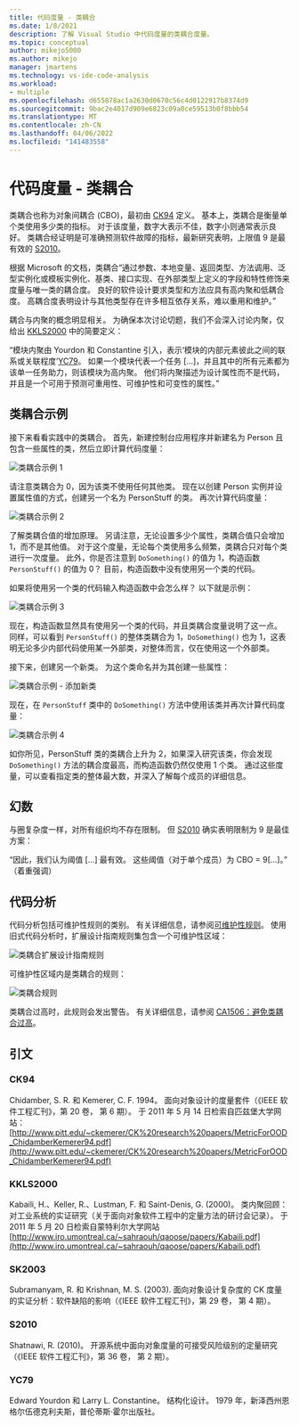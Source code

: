 ```yaml
---
title: 代码度量 - 类耦合
ms.date: 1/8/2021
description: 了解 Visual Studio 中代码度量的类耦合度量。
ms.topic: conceptual
author: mikejo5000
ms.author: mikejo
manager: jmartens
ms.technology: vs-ide-code-analysis
ms.workload:
- multiple
ms.openlocfilehash: d655878ac1a2630d0670c56c4d0122917b8374d9
ms.sourcegitcommit: 9bac2e4017d909e6823c09a0ce59513b0f8bbb54
ms.translationtype: MT
ms.contentlocale: zh-CN
ms.lasthandoff: 04/06/2022
ms.locfileid: "141483558"
---
```

# <a name="code-metrics---class-coupling"></a>代码度量 - 类耦合

类耦合也称为对象间耦合 (CBO)，最初由 [CK94](#ck94) 定义。 基本上，类耦合是衡量单个类使用多少类的指标。 对于该度量，数字大表示不佳，数字小则通常表示良好。 类耦合经证明是可准确预测软件故障的指标，最新研究表明，上限值 9 是最有效的 [S2010](#s2010)。

根据 Microsoft 的文档，类耦合“通过参数、本地变量、返回类型、方法调用、泛型实例化或模板实例化、基类、接口实现、在外部类型上定义的字段和特性修饰来度量与唯一类的耦合度。 良好的软件设计要求类型和方法应具有高内聚和低耦合度。 高耦合度表明设计与其他类型存在许多相互依存关系，难以重用和维护。”

耦合与内聚的概念明显相关。 为确保本次讨论切题，我们不会深入讨论内聚，仅给出 [KKLS2000](#kkls2000) 中的简要定义：

“模块内聚由 Yourdon 和 Constantine 引入，表示‘模块的内部元素彼此之间的联系或关联程度’[YC79](#yc79)。 如果一个模块代表一个任务 […]，并且其中的所有元素都为该单一任务助力，则该模块为高内聚。 他们将内聚描述为设计属性而不是代码，并且是一个可用于预测可重用性、可维护性和可变性的属性。”

## <a name="class-coupling-example"></a>类耦合示例

接下来看看实践中的类耦合。 首先，新建控制台应用程序并新建名为 Person 且包含一些属性的类，然后立即计算代码度量：

![类耦合示例 1](media/class-coupling-example-1.png)

请注意类耦合为 0，因为该类不使用任何其他类。 现在以创建 Person 实例并设置属性值的方式，创建另一个名为 PersonStuff 的类。 再次计算代码度量：

![类耦合示例 2](media/class-coupling-example-2.png)

了解类耦合值的增加原理。 另请注意，无论设置多少个属性，类耦合值只会增加 1，而不是其他值。 对于这个度量，无论每个类使用多么频繁，类耦合只对每个类进行一次度量。 此外，你是否注意到 `DoSomething()` 的值为 1，构造函数 `PersonStuff()` 的值为 0？ 目前，构造函数中没有使用另一个类的代码。

如果将使用另一个类的代码输入构造函数中会怎么样？ 以下就是示例：

![类耦合示例 3](media/class-coupling-example-3.png)

现在，构造函数显然具有使用另一个类的代码，并且类耦合度量说明了这一点。 同样，可以看到 `PersonStuff()` 的整体类耦合为 1，`DoSomething()` 也为 1，这表明无论多少内部代码使用某一外部类，对整体而言，仅在使用这一个外部类。

接下来，创建另一个新类。 为这个类命名并为其创建一些属性：

![类耦合示例 - 添加新类](media/class-coupling-example-add-new-class.png)

现在，在 `PersonStuff` 类中的 `DoSomething()` 方法中使用该类并再次计算代码度量：

![类耦合示例 4](media/class-coupling-example-4.png)

如你所见，PersonStuff 类的类耦合上升为 2，如果深入研究该类，你会发现 `DoSomething()` 方法的耦合度最高，而构造函数仍然仅使用 1 个类。  通过这些度量，可以查看指定类的整体最大数，并深入了解每个成员的详细信息。

## <a name="the-magic-number"></a>幻数

与圈复杂度一样，对所有组织均不存在限制。 但 [S2010](#s2010) 确实表明限制为 9 是最佳方案：

“因此，我们认为阈值 [...] 最有效。 这些阈值（对于单个成员）为 CBO = 9[...]。” （着重强调）

## <a name="code-analysis"></a>代码分析

代码分析包括可维护性规则的类别。 有关详细信息，请参阅[可维护性规则](/dotnet/fundamentals/code-analysis/quality-rules/maintainability-warnings)。 使用旧式代码分析时，扩展设计指南规则集包含一个可维护性区域：

![类耦合扩展设计指南规则](media/class-coupling-extended-design-guideline-rules.png)

可维护性区域内是类耦合的规则：

![类耦合规则](media/class-coupling-maintainability-area-rules.png)

类耦合过高时，此规则会发出警告。 有关详细信息，请参阅 [CA1506：避免类耦合过高](/dotnet/fundamentals/code-analysis/quality-rules/ca1506)。

## <a name="citations"></a>引文

### <a name="ck94"></a>CK94

Chidamber, S. R. 和 Kemerer, C. F. 1994。 面向对象设计的度量套件（《IEEE 软件工程汇刊》，第 20 卷， 第 6 期）。 于 2011 年 5 月 14 日检索自匹兹堡大学网站：[http://www.pitt.edu/~ckemerer/CK%20research%20papers/MetricForOOD_ChidamberKemerer94.pdf](http://www.pitt.edu/~ckemerer/CK%20research%20papers/MetricForOOD_ChidamberKemerer94.pdf)

### <a name="kkls2000"></a>KKLS2000

Kabaili, H.、Keller, R.、Lustman, F. 和 Saint-Denis, G. (2000)。 类内聚回顾：对工业系统的实证研究（关于面向对象软件工程中的定量方法的研讨会记录）。 于 2011 年 5 月 20 日检索自蒙特利尔大学网站 [http://www.iro.umontreal.ca/~sahraouh/qaoose/papers/Kabaili.pdf](http://www.iro.umontreal.ca/~sahraouh/qaoose/papers/Kabaili.pdf)

### <a name="sk2003"></a>SK2003

Subramanyam, R. 和 Krishnan, M. S. (2003). 面向对象设计复杂度的 CK 度量的实证分析：软件缺陷的影响（《IEEE 软件工程汇刊》，第 29 卷， 第 4 期）。

### <a name="s2010"></a>S2010

Shatnawi, R. (2010)。 开源系统中面向对象度量的可接受风险级别的定量研究（《IEEE 软件工程汇刊》，第 36 卷， 第 2 期）。

### <a name="yc79"></a>YC79

Edward Yourdon 和 Larry L. Constantine。 结构化设计。 1979 年，新泽西州恩格尔伍德克利夫斯，普伦蒂斯·霍尔出版社。
